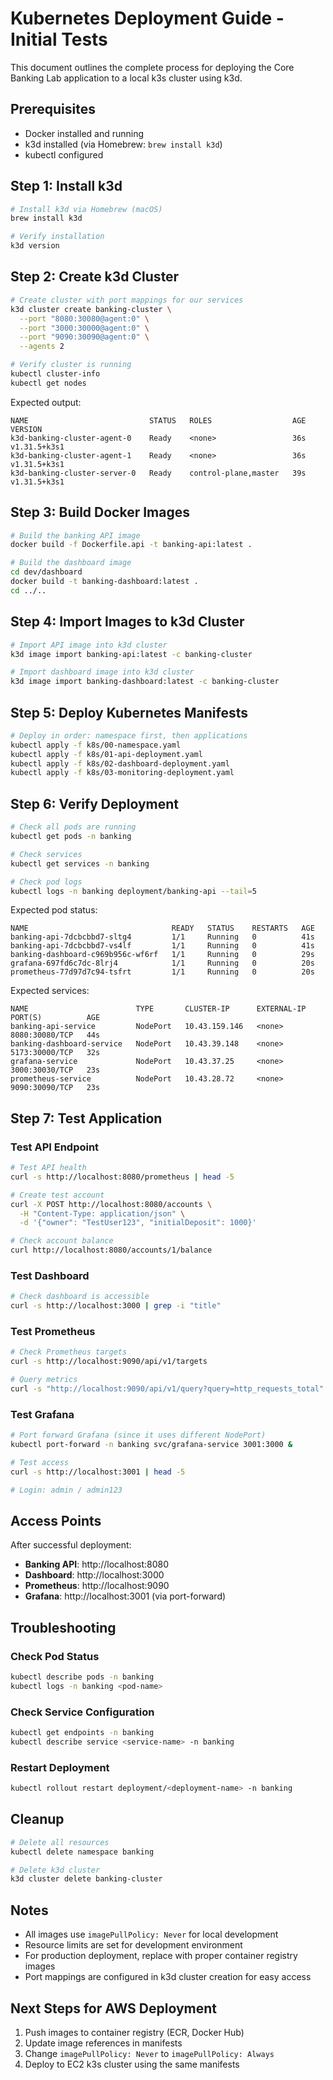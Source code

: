 # Kubernetes Deployment Guide - Initial Tests

This document outlines the complete process for deploying the Core Banking Lab application to a local k3s cluster using k3d.

## Prerequisites

- Docker installed and running
- k3d installed (via Homebrew: `brew install k3d`)
- kubectl configured

## Step 1: Install k3d

```bash
# Install k3d via Homebrew (macOS)
brew install k3d

# Verify installation
k3d version
```

## Step 2: Create k3d Cluster

```bash
# Create cluster with port mappings for our services
k3d cluster create banking-cluster \
  --port "8080:30080@agent:0" \
  --port "3000:30000@agent:0" \
  --port "9090:30090@agent:0" \
  --agents 2

# Verify cluster is running
kubectl cluster-info
kubectl get nodes
```

Expected output:
```
NAME                           STATUS   ROLES                  AGE   VERSION
k3d-banking-cluster-agent-0    Ready    <none>                 36s   v1.31.5+k3s1
k3d-banking-cluster-agent-1    Ready    <none>                 36s   v1.31.5+k3s1
k3d-banking-cluster-server-0   Ready    control-plane,master   39s   v1.31.5+k3s1
```

## Step 3: Build Docker Images

```bash
# Build the banking API image
docker build -f Dockerfile.api -t banking-api:latest .

# Build the dashboard image
cd dev/dashboard
docker build -t banking-dashboard:latest .
cd ../..
```

## Step 4: Import Images to k3d Cluster

```bash
# Import API image into k3d cluster
k3d image import banking-api:latest -c banking-cluster

# Import dashboard image into k3d cluster
k3d image import banking-dashboard:latest -c banking-cluster
```

## Step 5: Deploy Kubernetes Manifests

```bash
# Deploy in order: namespace first, then applications
kubectl apply -f k8s/00-namespace.yaml
kubectl apply -f k8s/01-api-deployment.yaml
kubectl apply -f k8s/02-dashboard-deployment.yaml
kubectl apply -f k8s/03-monitoring-deployment.yaml
```

## Step 6: Verify Deployment

```bash
# Check all pods are running
kubectl get pods -n banking

# Check services
kubectl get services -n banking

# Check pod logs
kubectl logs -n banking deployment/banking-api --tail=5
```

Expected pod status:
```
NAME                                READY   STATUS    RESTARTS   AGE
banking-api-7dcbcbbd7-sltg4         1/1     Running   0          41s
banking-api-7dcbcbbd7-vs4lf         1/1     Running   0          41s
banking-dashboard-c969b956c-wf6rf   1/1     Running   0          29s
grafana-697fd6c7dc-8lrj4            1/1     Running   0          20s
prometheus-77d97d7c94-tsfrt         1/1     Running   0          20s
```

Expected services:
```
NAME                        TYPE       CLUSTER-IP      EXTERNAL-IP   PORT(S)          AGE
banking-api-service         NodePort   10.43.159.146   <none>        8080:30080/TCP   44s
banking-dashboard-service   NodePort   10.43.39.148    <none>        5173:30000/TCP   32s
grafana-service             NodePort   10.43.37.25     <none>        3000:30030/TCP   23s
prometheus-service          NodePort   10.43.28.72     <none>        9090:30090/TCP   23s
```

## Step 7: Test Application

### Test API Endpoint
```bash
# Test API health
curl -s http://localhost:8080/prometheus | head -5

# Create test account
curl -X POST http://localhost:8080/accounts \
  -H "Content-Type: application/json" \
  -d '{"owner": "TestUser123", "initialDeposit": 1000}'

# Check account balance
curl http://localhost:8080/accounts/1/balance
```

### Test Dashboard
```bash
# Check dashboard is accessible
curl -s http://localhost:3000 | grep -i "title"
```

### Test Prometheus
```bash
# Check Prometheus targets
curl -s http://localhost:9090/api/v1/targets

# Query metrics
curl -s "http://localhost:9090/api/v1/query?query=http_requests_total"
```

### Test Grafana
```bash
# Port forward Grafana (since it uses different NodePort)
kubectl port-forward -n banking svc/grafana-service 3001:3000 &

# Test access
curl -s http://localhost:3001 | head -5

# Login: admin / admin123
```

## Access Points

After successful deployment:

- **Banking API**: http://localhost:8080
- **Dashboard**: http://localhost:3000
- **Prometheus**: http://localhost:9090
- **Grafana**: http://localhost:3001 (via port-forward)

## Troubleshooting

### Check Pod Status
```bash
kubectl describe pods -n banking
kubectl logs -n banking <pod-name>
```

### Check Service Configuration
```bash
kubectl get endpoints -n banking
kubectl describe service <service-name> -n banking
```

### Restart Deployment
```bash
kubectl rollout restart deployment/<deployment-name> -n banking
```

## Cleanup

```bash
# Delete all resources
kubectl delete namespace banking

# Delete k3d cluster
k3d cluster delete banking-cluster
```

## Notes

- All images use `imagePullPolicy: Never` for local development
- Resource limits are set for development environment
- For production deployment, replace with proper container registry images
- Port mappings are configured in k3d cluster creation for easy access

## Next Steps for AWS Deployment

1. Push images to container registry (ECR, Docker Hub)
2. Update image references in manifests
3. Change `imagePullPolicy: Never` to `imagePullPolicy: Always`
4. Deploy to EC2 k3s cluster using the same manifests